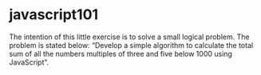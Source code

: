 # javascript101

The intention of this little exercise is to solve a small logical problem. The problem is stated below: 
“Develop a simple algorithm to calculate the total sum of all the numbers multiples of three and five below 1000 using JavaScript”.
